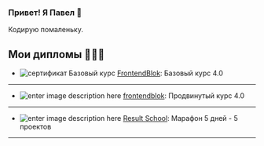 ### Привет! Я Павел 👋

Кодирую помаленьку.

## Мои дипломы 🥇🥇🥇

- ![сертификат Базовый курс](https://cabinet.frontendblok.com/storage/certificate-previews/d09fd0b0d0b2d0b5d0bb20d098d0bbd0bbd0b8d187640759fbea3e25.55071440.jpg)  [FrontendBlok](https://frontendblok.com/):
  Базовый курс 4.0
 --- 

- ![enter image description here](https://cabinet.frontendblok.com/storage/certificate-previews/d09fd0b0d0b2d0b5d0bb20d098d0bbd0bbd0b8d187645110ce42a176.25509572.jpg) [frontendblok](https://frontendblok.com/):
  Продвинутый курс 4.0
 --- 

- ![enter image description here](https://fs-thb03.getcourse.ru/fileservice/file/thumbnail/h/53de2fec95d0028bf41e064378826070.png/s/300x/a/177331/sc/50) [Result School](https://result.school/):
  Марафон 5 дней - 5 проектов
 --- 

<!--
**illicchpv/illicchpv** is a ✨ _special_ ✨ repository because its `README.md` (this file) appears on your GitHub profile.

Here are some ideas to get you started:

- 🔭 I’m currently working on ...
- 🌱 I’m currently learning ...
- 👯 I’m looking to collaborate on ...
- 🤔 I’m looking for help with ...
- 💬 Ask me about ...
- 📫 How to reach me: ...
- 😄 Pronouns: ...
- ⚡ Fun fact: ...
-->
